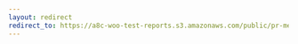 ```yaml
---
layout: redirect
redirect_to: https://a8c-woo-test-reports.s3.amazonaws.com/public/pr-merge/37466/api/index.html
---
```

